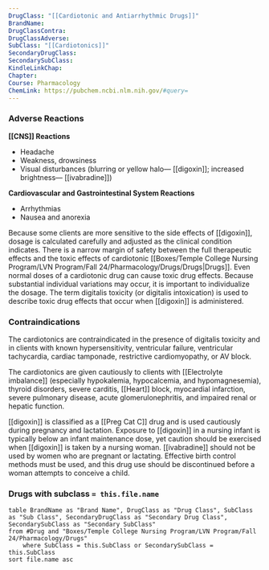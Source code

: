 ```yaml
---
DrugClass: "[[Cardiotonic and Antiarrhythmic Drugs]]"
BrandName: 
DrugClassContra: 
DrugClassAdverse: 
SubClass: "[[Cardiotonics]]"
SecondaryDrugClass: 
SecondarySubClass: 
KindleLinkChap: 
Chapter: 
Course: Pharmacology
ChemLink: https://pubchem.ncbi.nlm.nih.gov/#query=
---
```

### Adverse Reactions 
**[[CNS]] Reactions** 
- Headache 
- Weakness, drowsiness 
- Visual disturbances (blurring or yellow halo— [[digoxin]]; increased brightness— [[ivabradine]]) 

**Cardiovascular and Gastrointestinal System Reactions** 
- Arrhythmias 
- Nausea and anorexia 

Because some clients are more sensitive to the side effects of [[digoxin]], dosage is calculated carefully and adjusted as the clinical condition indicates. There is a narrow margin of safety between the full therapeutic effects and the toxic effects of cardiotonic [[Boxes/Temple College Nursing Program/LVN Program/Fall 24/Pharmacology/Drugs/Drugs|Drugs]]. Even normal doses of a cardiotonic drug can cause toxic drug effects. Because substantial individual variations may occur, it is important to individualize the dosage. The term digitalis toxicity (or digitalis intoxication) is used to describe toxic drug effects that occur when [[digoxin]] is administered.

### Contraindications
The cardiotonics are contraindicated in the presence of digitalis toxicity and in clients with known hypersensitivity, ventricular failure, ventricular tachycardia, cardiac tamponade, restrictive cardiomyopathy, or AV block. 

The cardiotonics are given cautiously to clients with [[Electrolyte imbalance]] (especially hypokalemia, hypocalcemia, and hypomagnesemia), thyroid disorders, severe carditis, [[Heart]] block, myocardial infarction, severe pulmonary disease, acute glomerulonephritis, and impaired renal or hepatic function. 

[[digoxin]] is classified as a [[Preg Cat C]] drug and is used cautiously during pregnancy and lactation. Exposure to [[digoxin]] in a nursing infant is typically below an infant maintenance dose, yet caution should be exercised when [[digoxin]] is taken by a nursing woman. [[ivabradine]] should not be used by women who are pregnant or lactating. Effective birth control methods must be used, and this drug use should be discontinued before a woman attempts to conceive a child.

### Drugs with subclass `= this.file.name`
```dataview
table BrandName as "Brand Name", DrugClass as "Drug Class", SubClass as "Sub Class", SecondaryDrugClass as "Secondary Drug Class", SecondarySubClass as "Secondary SubClass"
from #Drug and "Boxes/Temple College Nursing Program/LVN Program/Fall 24/Pharmacology/Drugs" 
	where SubClass = this.SubClass or SecondarySubClass = this.SubClass
sort file.name asc
```
